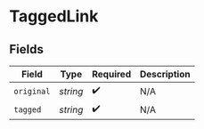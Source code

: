 # TaggedLink


## Fields

| Field              | Type               | Required           | Description        |
| ------------------ | ------------------ | ------------------ | ------------------ |
| `original`         | *string*           | :heavy_check_mark: | N/A                |
| `tagged`           | *string*           | :heavy_check_mark: | N/A                |